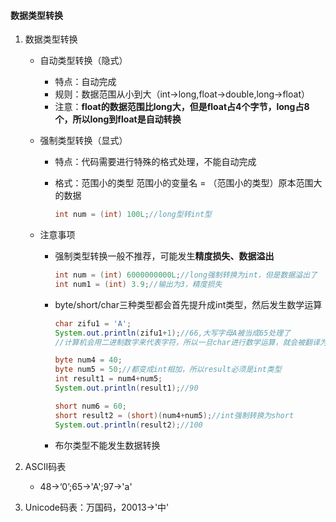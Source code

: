 #### 数据类型转换

1. 数据类型转换

   - 自动类型转换（隐式）

     - 特点：自动完成
     - 规则：数据范围从小到大（int->long,float->double,long->float）
     - 注意：**float的数据范围比long大，但是float占4个字节，long占8个，所以long到float是自动转换**

   - 强制类型转换（显式）

     - 特点：代码需要进行特殊的格式处理，不能自动完成

     - 格式：范围小的类型 范围小的变量名 = （范围小的类型）原本范围大的数据

       ```java
       int num = (int) 100L;//long型转int型
       ```

   + 注意事项

     - 强制类型转换一般不推荐，可能发生**精度损失、数据溢出**

       ```java
       int num = (int) 6000000000L;//long强制转换为int，但是数据溢出了
       int num1 = (int) 3.9;//输出为3，精度损失
       ```

     - byte/short/char三种类型都会首先提升成int类型，然后发生数学运算

       ```java
       char zifu1 = 'A';
       System.out.println(zifu1+1);//66,大写字母A被当成65处理了
       //计算机会用二进制数字来代表字符，所以一旦char进行数学运算，就会被翻译为一个数字
       
       byte num4 = 40;
       byte num5 = 50;//都变成int相加，所以result必须是int类型
       int result1 = num4+num5;
       System.out.println(result1);//90
       
       short num6 = 60;
       short result2 = (short)(num4+num5);//int强制转换为short
       System.out.println(result2);//100
       ```

     - 布尔类型不能发生数据转换


2. ASCII码表
   - 48->‘0’;65->'A';97->'a'
3. Unicode码表：万国码，20013->'中'